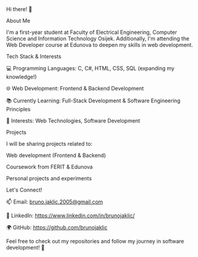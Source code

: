 Hi there! 👋

About Me

I'm a first-year student at Faculty of Electrical Engineering, Computer Science and Information Technology Osijek. Additionally, I'm attending the Web Developer course at Edunova to deepen my skills in web development.

Tech Stack & Interests

💻 Programming Languages: C, C#, HTML, CSS, SQL (expanding my knowledge!)

🌐 Web Development: Frontend & Backend Development

📚 Currently Learning: Full-Stack Development & Software Engineering Principles

🎯 Interests: Web Technologies, Software Development

Projects

I will be sharing projects related to:

Web development (Frontend & Backend)

Coursework from FERIT & Edunova

Personal projects and experiments

Let's Connect!

📫 Email: bruno.jaklic.2005@gmail.com

💼 LinkedIn: https://www.linkedin.com/in/brunojaklic/

🌍 GitHub: https://github.com/brunojaklic

Feel free to check out my repositories and follow my journey in software development! 🚀
